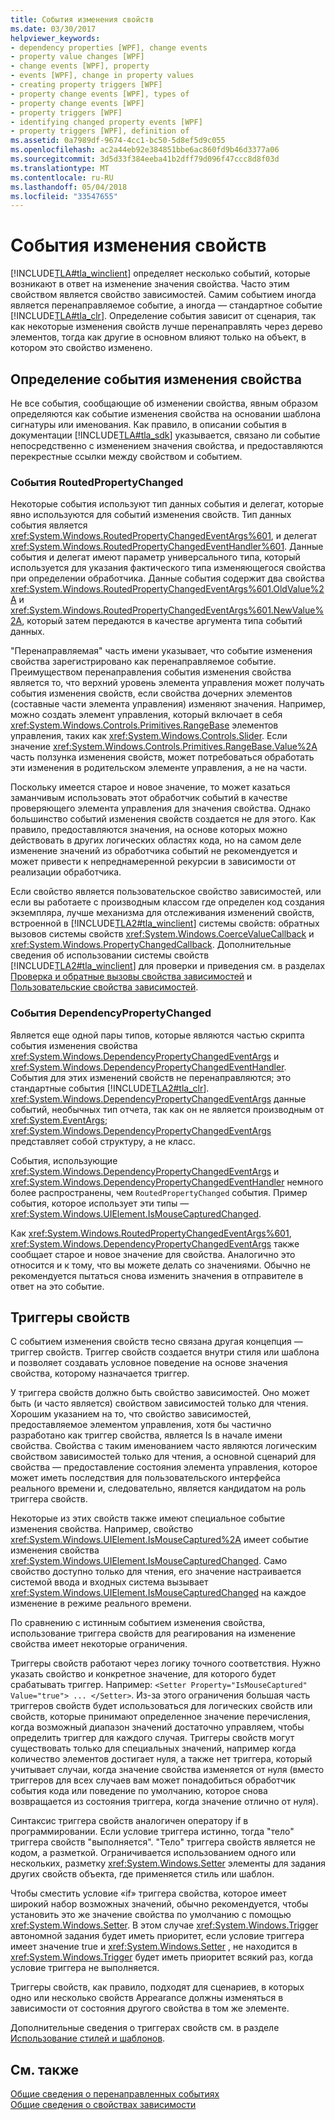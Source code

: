 ```yaml
---
title: События изменения свойств
ms.date: 03/30/2017
helpviewer_keywords:
- dependency properties [WPF], change events
- property value changes [WPF]
- change events [WPF], property
- events [WPF], change in property values
- creating property triggers [WPF]
- property change events [WPF], types of
- property change events [WPF]
- property triggers [WPF]
- identifying changed property events [WPF]
- property triggers [WPF], definition of
ms.assetid: 0a7989df-9674-4cc1-bc50-5d8ef5d9c055
ms.openlocfilehash: ac2a44eb92e384851bbe6ac860fd9b46d3377a06
ms.sourcegitcommit: 3d5d33f384eeba41b2dff79d096f47ccc8d8f03d
ms.translationtype: MT
ms.contentlocale: ru-RU
ms.lasthandoff: 05/04/2018
ms.locfileid: "33547655"
---
```

# <a name="property-change-events"></a>События изменения свойств
[!INCLUDE[TLA#tla_winclient](../../../../includes/tlasharptla-winclient-md.md)] определяет несколько событий, которые возникают в ответ на изменение значения свойства. Часто этим свойством является свойство зависимостей. Самим событием иногда является перенаправляемое событие, а иногда — стандартное событие [!INCLUDE[TLA#tla_clr](../../../../includes/tlasharptla-clr-md.md)]. Определение события зависит от сценария, так как некоторые изменения свойств лучше перенаправлять через дерево элементов, тогда как другие в основном влияют только на объект, в котором это свойство изменено.  
  
## <a name="identifying-a-property-change-event"></a>Определение события изменения свойства  
 Не все события, сообщающие об изменении свойства, явным образом определяются как событие изменения свойства на основании шаблона сигнатуры или именования. Как правило, в описании события в документации [!INCLUDE[TLA#tla_sdk](../../../../includes/tlasharptla-sdk-md.md)] указывается, связано ли событие непосредственно с изменением значения свойства, и предоставляются перекрестные ссылки между свойством и событием.  
  
### <a name="routedpropertychanged-events"></a>События RoutedPropertyChanged  
 Некоторые события используют тип данных события и делегат, которые явно используются для событий изменения свойств. Тип данных события является <xref:System.Windows.RoutedPropertyChangedEventArgs%601>, и делегат <xref:System.Windows.RoutedPropertyChangedEventHandler%601>. Данные события и делегат имеют параметр универсального типа, который используется для указания фактического типа изменяющегося свойства при определении обработчика. Данные события содержит два свойства <xref:System.Windows.RoutedPropertyChangedEventArgs%601.OldValue%2A> и <xref:System.Windows.RoutedPropertyChangedEventArgs%601.NewValue%2A>, который затем передаются в качестве аргумента типа событий данных.  
  
 "Перенаправляемая" часть имени указывает, что событие изменения свойства зарегистрировано как перенаправляемое событие. Преимуществом перенаправления события изменения свойства является то, что верхний уровень элемента управления может получать события изменения свойств, если свойства дочерних элементов (составные части элемента управления) изменяют значения. Например, можно создать элемент управления, который включает в себя <xref:System.Windows.Controls.Primitives.RangeBase> элементов управления, таких как <xref:System.Windows.Controls.Slider>. Если значение <xref:System.Windows.Controls.Primitives.RangeBase.Value%2A> часть ползунка изменения свойств, может потребоваться обработать эти изменения в родительском элементе управления, а не на части.  
  
 Поскольку имеется старое и новое значение, то может казаться заманчивым использовать этот обработчик событий в качестве проверяющего элемента управления для значения свойства. Однако большинство событий изменения свойств создается не для этого. Как правило, предоставляются значения, на основе которых можно действовать в других логических областях кода, но на самом деле изменение значений из обработчика событий не рекомендуется и может привести к непреднамеренной рекурсии в зависимости от реализации обработчика.  
  
 Если свойство является пользовательское свойство зависимостей, или если вы работаете с производным классом где определен код создания экземпляра, лучше механизма для отслеживания изменений свойств, встроенной в [!INCLUDE[TLA2#tla_winclient](../../../../includes/tla2sharptla-winclient-md.md)] системы свойств: обратных вызовов системы свойств <xref:System.Windows.CoerceValueCallback> и <xref:System.Windows.PropertyChangedCallback>. Дополнительные сведения об использовании системы свойств [!INCLUDE[TLA2#tla_winclient](../../../../includes/tla2sharptla-winclient-md.md)] для проверки и приведения см. в разделах [Проверка и обратные вызовы свойства зависимостей](../../../../docs/framework/wpf/advanced/dependency-property-callbacks-and-validation.md) и [Пользовательские свойства зависимостей](../../../../docs/framework/wpf/advanced/custom-dependency-properties.md).  
  
### <a name="dependencypropertychanged-events"></a>События DependencyPropertyChanged  
 Является еще одной пары типов, которые являются частью скрипта события изменения свойства <xref:System.Windows.DependencyPropertyChangedEventArgs> и <xref:System.Windows.DependencyPropertyChangedEventHandler>. События для этих изменений свойств не перенаправляются; это стандартные события [!INCLUDE[TLA2#tla_clr](../../../../includes/tla2sharptla-clr-md.md)]. <xref:System.Windows.DependencyPropertyChangedEventArgs> данные событий, необычных тип отчета, так как он не является производным от <xref:System.EventArgs>; <xref:System.Windows.DependencyPropertyChangedEventArgs> представляет собой структуру, а не класс.  
  
 События, использующие <xref:System.Windows.DependencyPropertyChangedEventArgs> и <xref:System.Windows.DependencyPropertyChangedEventHandler> немного более распространены, чем `RoutedPropertyChanged` события. Пример события, которое использует эти типы — <xref:System.Windows.UIElement.IsMouseCapturedChanged>.  
  
 Как <xref:System.Windows.RoutedPropertyChangedEventArgs%601>, <xref:System.Windows.DependencyPropertyChangedEventArgs> также сообщает старое и новое значение для свойства. Аналогично это относится и к тому, что вы можете делать со значениями. Обычно не рекомендуется пытаться снова изменить значения в отправителе в ответ на это событие.  
  
## <a name="property-triggers"></a>Триггеры свойств  
 С событием изменения свойств тесно связана другая концепция — триггер свойств. Триггер свойств создается внутри стиля или шаблона и позволяет создавать условное поведение на основе значения свойства, которому назначается триггер.  
  
 У триггера свойств должно быть свойство зависимостей. Оно может быть (и часто является) свойством зависимостей только для чтения. Хорошим указанием на то, что свойство зависимостей, предоставляемое элементом управления, хотя бы частично разработано как триггер свойства, является Is в начале имени свойства. Свойства с таким именованием часто являются логическим свойством зависимостей только для чтения, а основной сценарий для свойства — предоставление состояния элемента управления, которое может иметь последствия для пользовательского интерфейса реального времени и, следовательно, является кандидатом на роль триггера свойств.  
  
 Некоторые из этих свойств также имеют специальное событие изменения свойства. Например, свойство <xref:System.Windows.UIElement.IsMouseCaptured%2A> имеет событие изменения свойства <xref:System.Windows.UIElement.IsMouseCapturedChanged>. Само свойство доступно только для чтения, его значение настраивается системой ввода и входных система вызывает <xref:System.Windows.UIElement.IsMouseCapturedChanged> на каждое изменение в режиме реального времени.  
  
 По сравнению с истинным событием изменения свойства, использование триггера свойств для реагирования на изменение свойства имеет некоторые ограничения.  
  
 Триггеры свойств работают через логику точного соответствия. Нужно указать свойство и конкретное значение, для которого будет срабатывать триггер. Например: `<Setter Property="IsMouseCaptured" Value="true"> ... </Setter>`. Из-за этого ограничения большая часть триггеров свойств будет использоваться для логических свойств или свойств, которые принимают определенное значение перечисления, когда возможный диапазон значений достаточно управляем, чтобы определить триггер для каждого случая. Триггеры свойств могут существовать только для специальных значений, например когда количество элементов достигает нуля, а также нет триггера, который учитывает случаи, когда значение свойства изменяется от нуля (вместо триггеров для всех случаев вам может понадобиться обработчик события кода или поведение по умолчанию, которое снова возвращается из состояния триггера, когда значение отлично от нуля).  
  
 Синтаксис триггера свойств аналогичен оператору if в программировании. Если условие триггера истинно, тогда "тело" триггера свойств "выполняется". "Тело" триггера свойств является не кодом, а разметкой. Ограничивается использованием одного или нескольких, разметку <xref:System.Windows.Setter> элементы для задания других свойств объекта, где применяется стиль или шаблон.  
  
 Чтобы сместить условие «if» триггера свойства, которое имеет широкий набор возможных значений, обычно рекомендуется, чтобы установить это же значение свойства по умолчанию с помощью <xref:System.Windows.Setter>. В этом случае <xref:System.Windows.Trigger> автономной задания будет иметь приоритет, если условие триггера имеет значение true и <xref:System.Windows.Setter> , не находится в <xref:System.Windows.Trigger> будет иметь приоритет всякий раз, когда условие триггера не выполняется.  
  
 Триггеры свойств, как правило, подходят для сценариев, в которых одно или несколько свойств Appearance должны изменяться в зависимости от состояния другого свойства в том же элементе.  
  
 Дополнительные сведения о триггерах свойств см. в разделе [Использование стилей и шаблонов](../../../../docs/framework/wpf/controls/styling-and-templating.md).  
  
## <a name="see-also"></a>См. также  
 [Общие сведения о перенаправленных событиях](../../../../docs/framework/wpf/advanced/routed-events-overview.md)  
 [Общие сведения о свойствах зависимости](../../../../docs/framework/wpf/advanced/dependency-properties-overview.md)

